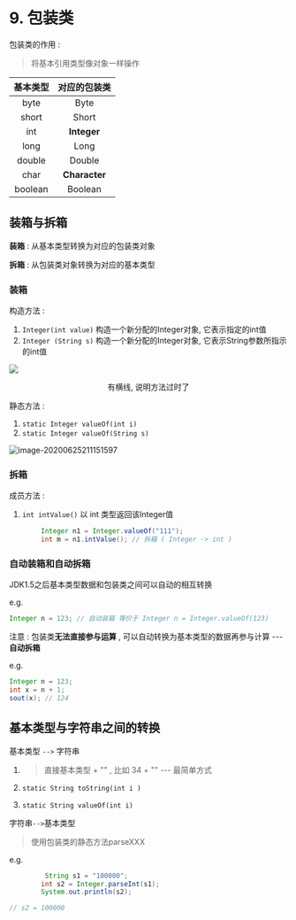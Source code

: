 # 9. 包装类

包装类的作用 : 

> 将基本引用类型像对象一样操作


| 基本类型 | 对应的包装类  |
| :------: | :-----------: |
|   byte   |     Byte      |
|  short   |     Short     |
|   int    |  **Integer**  |
|   long   |     Long      |
|  double  |    Double     |
|   char   | **Character** |
| boolean  |    Boolean    |

## 装箱与拆箱

**装箱** : 从基本类型转换为对应的包装类对象

**拆箱** : 从包装类对象转换为对应的基本类型

### 装箱

构造方法 : 

1. `Integer(int value)` 构造一个新分配的Integer对象, 它表示指定的int值
2. `Integer (String s)` 构造一个新分配的Integer对象, 它表示String参数所指示的int值 

![](https://cdn.jsdelivr.net/gh/Lincest/PicGoStorage@master/img/20200625210659.png)

<center> 有横线, 说明方法过时了</center> 

静态方法 : 

1. `static Integer valueOf(int i)`
2. `static Integer valueOf(String s)`

![image-20200625211151597](https://img2020.cnblogs.com/blog/2053630/202006/2053630-20200625212946527-670145790.png)

### 拆箱

成员方法 : 

1. `int intValue()` 以 int 类型返回该Integer值

```java
        Integer n1 = Integer.valueOf("111");
        int m = n1.intValue(); // 拆箱 ( Integer -> int )
```



### 自动装箱和自动拆箱

JDK1.5之后基本类型数据和包装类之间可以自动的相互转换

e.g.

```java
Integer n = 123; // 自动装箱 等价于 Integer n = Integer.valueOf(123)
```

注意 :  包装类**无法直接参与运算** , 可以自动转换为基本类型的数据再参与计算 --- **自动拆箱**

e.g.

```java
Integer n = 123;
int x = n + 1;
sout(x); // 124
```





## 基本类型与字符串之间的转换

基本类型 `-->` 字符串

1. > 直接基本类型 + "" , 比如 34 + ""  --- 最简单方式

2. `static String toString(int i )`

3. `static String valueOf(int i)`



字符串`-->`基本类型

> 使用包装类的静态方法parseXXX

e.g.

```java
         String s1 = "100000";
        int s2 = Integer.parseInt(s1);
        System.out.println(s2);

// s2 = 100000
```